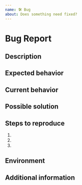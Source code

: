 ```yaml
---
name: 🛠️ Bug
about: Does something need fixed?
---
```


# Bug Report

## Description

<!-- Provide a brief description of the issue. -->

## Expected behavior

<!-- A summary of what you expected, should this issue not have arisen. -->

## Current behavior

<!-- A summary of what happened due to this issue as opposed to the expected behavior. -->

## Possible solution

<!-- Optional possible solution/fix to this issue -->

## Steps to reproduce

<!--
Can provide links to a live example, code snippets,
screenshots, or simple steps to reproduce this issue.
 -->

1.
2.
3.

## Environment

<!-- 
Details of the environment which experienced this issue.
e.g., software version, OS, browser, language, etc. 
-->

## Additional information

<!--- Optional additional information/details. -->